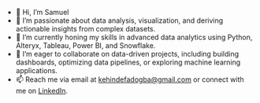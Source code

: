 - 👋 Hi, I’m Samuel
- 👀 I’m passionate about data analysis, visualization, and deriving actionable insights from complex datasets.
- 🌱 I’m currently honing my skills in advanced data analytics using Python, Alteryx, Tableau, Power BI, and Snowflake.
- 💞️ I’m eager to collaborate on data-driven projects, including building dashboards, optimizing data pipelines, or exploring machine learning applications.
- 📫 Reach me via email at kehindefadogba@gmail.com or connect with me on [LinkedIn](https://www.linkedin.com/in/kehinde-fadogba-809944157/).

<!---
Holuwakenny/Holuwakenny is a ✨ special ✨ repository because its `README.md` (this file) appears on your GitHub profile.
You can click the Preview link to take a look at your changes.
--->
